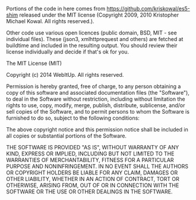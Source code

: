 Portions of the code in here comes from https://github.com/kriskowal/es5-shim released under the MIT license (Copyright 2009, 2010 Kristopher Michael Kowal. All rights reserved.).

Other code use various open licences (public domain, BSD, MIT - see individual files).
These (json3, xmlhttprequest and others) are fetched at buildtime and included in the resulting output. You should review their license individually and decide if that's ok for you.

The MIT License (MIT)

Copyright (c) 2014 WebItUp. All rights reserved.

Permission is hereby granted, free of charge, to any person obtaining a copy of this software and associated documentation files (the "Software"), to deal in the Software without restriction, including without limitation the rights to use, copy, modify, merge, publish, distribute, sublicense, and/or sell copies of the Software, and to permit persons to whom the Software is furnished to do so, subject to the following conditions:

The above copyright notice and this permission notice shall be included in all copies or substantial portions of the Software.

THE SOFTWARE IS PROVIDED "AS IS", WITHOUT WARRANTY OF ANY KIND, EXPRESS OR IMPLIED, INCLUDING BUT NOT LIMITED TO THE WARRANTIES OF MERCHANTABILITY, FITNESS FOR A PARTICULAR PURPOSE AND NONINFRINGEMENT. IN NO EVENT SHALL THE AUTHORS OR COPYRIGHT HOLDERS BE LIABLE FOR ANY CLAIM, DAMAGES OR OTHER LIABILITY, WHETHER IN AN ACTION OF CONTRACT, TORT OR OTHERWISE, ARISING FROM, OUT OF OR IN CONNECTION WITH THE SOFTWARE OR THE USE OR OTHER DEALINGS IN THE SOFTWARE.
